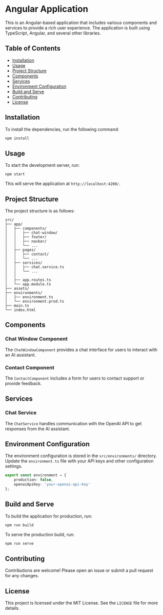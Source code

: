 # Angular Application

This is an Angular-based application that includes various components and services to provide a rich user experience. The application is built using TypeScript, Angular, and several other libraries.

## Table of Contents

- [Installation](#installation)
- [Usage](#usage)
- [Project Structure](#project-structure)
- [Components](#components)
- [Services](#services)
- [Environment Configuration](#environment-configuration)
- [Build and Serve](#build-and-serve)
- [Contributing](#contributing)
- [License](#license)

## Installation

To install the dependencies, run the following command:

```sh
npm install
```

## Usage

To start the development server, run:

```sh
npm start
```

This will serve the application at `http://localhost:4200/`.

## Project Structure

The project structure is as follows:

```
src/
├── app/
│   ├── components/
│   │   ├── chat-window/
│   │   ├── footer/
│   │   ├── navbar/
│   │   └── ...
│   ├── pages/
│   │   ├── contact/
│   │   └── ...
│   ├── services/
│   │   ├── chat.service.ts
│   │   └── ...
│   │ 
│   ├── app.routes.ts
│   └── app.module.ts
├── assets/
├── environments/
│   ├── environment.ts
│   └── environment.prod.ts
├── main.ts
└── index.html
```

## Components

### Chat Window Component

The `ChatWindowComponent` provides a chat interface for users to interact with an AI assistant.

### Contact Component

The `ContactComponent` includes a form for users to contact support or provide feedback.

## Services

### Chat Service

The `ChatService` handles communication with the OpenAI API to get responses from the AI assistant.

## Environment Configuration

The environment configuration is stored in the `src/environments/` directory. Update the `environment.ts` file with your API keys and other configuration settings.

```typescript
export const environment = {
    production: false,
    openaiApiKey: 'your-openai-api-key'
};
```

## Build and Serve

To build the application for production, run:

```sh
npm run build
```

To serve the production build, run:

```sh
npm run serve
```

## Contributing

Contributions are welcome! Please open an issue or submit a pull request for any changes.

## License

This project is licensed under the MIT License. See the `LICENSE` file for more details.
